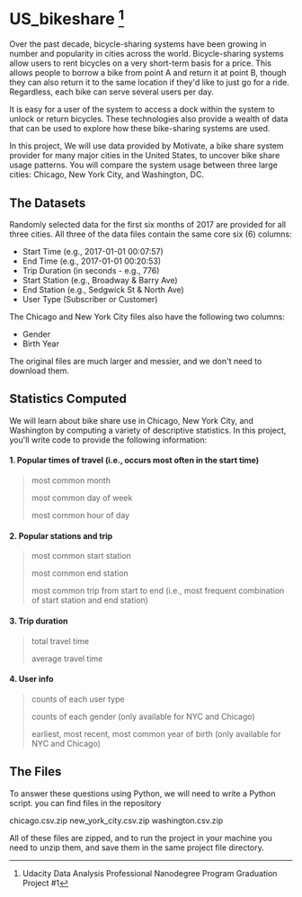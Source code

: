 # US_bikeshare [^Note]

Over the past decade, bicycle-sharing systems have been growing in number and popularity in cities across the world. Bicycle-sharing systems allow users to rent bicycles on a very short-term basis for a price. This allows people to borrow a bike from point A and return it at point B, though they can also return it to the same location if they'd like to just go for a ride. Regardless, each bike can serve several users per day.

It is easy for a user of the system to access a dock within the system to unlock or return bicycles. These technologies also provide a wealth of data that can be used to explore how these bike-sharing systems are used.

In this project, We will use data provided by Motivate, a bike share system provider for many major cities in the United States, to uncover bike share usage patterns. You will compare the system usage between three large cities: Chicago, New York City, and Washington, DC.

## The Datasets
Randomly selected data for the first six months of 2017 are provided for all three cities. All three of the data files contain the same core six (6) columns:

- Start Time (e.g., 2017-01-01 00:07:57)
- End Time (e.g., 2017-01-01 00:20:53)
- Trip Duration (in seconds - e.g., 776)
- Start Station (e.g., Broadway & Barry Ave)
- End Station (e.g., Sedgwick St & North Ave)
- User Type (Subscriber or Customer)

The Chicago and New York City files also have the following two columns:

- Gender
- Birth Year

The original files are much larger and messier, and we don't need to download them.

## Statistics Computed

We will learn about bike share use in Chicago, New York City, and Washington by computing a variety of descriptive statistics. In this project, you'll write code to provide the following information:

#### 1. Popular times of travel (i.e., occurs most often in the start time)

> most common month
>
> most common day of week
>
> most common hour of day

#### 2. Popular stations and trip

> most common start station
>
> most common end station
>
> most common trip from start to end (i.e., most frequent combination of start station and end station)

#### 3. Trip duration

> total travel time
>
> average travel time

#### 4. User info

> counts of each user type
>
> counts of each gender (only available for NYC and Chicago)
>
> earliest, most recent, most common year of birth (only available for NYC and Chicago)

## The Files

To answer these questions using Python, we will need to write a Python script. you can find files in the repository

chicago.csv.zip
new_york_city.csv.zip
washington.csv.zip

All of these files are zipped, and to run the project in your machine you need to unzip them, and save them in the same project file directory.

[^Note]: Udacity Data Analysis Professional Nanodegree Program Graduation Project #1